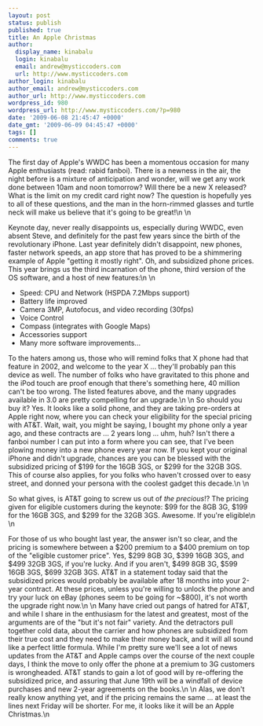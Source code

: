 ```yaml
---
layout: post
status: publish
published: true
title: An Apple Christmas
author:
  display_name: kinabalu
  login: kinabalu
  email: andrew@mysticcoders.com
  url: http://www.mysticcoders.com
author_login: kinabalu
author_email: andrew@mysticcoders.com
author_url: http://www.mysticcoders.com
wordpress_id: 980
wordpress_url: http://www.mysticcoders.com/?p=980
date: '2009-06-08 21:45:47 +0000'
date_gmt: '2009-06-09 04:45:47 +0000'
tags: []
comments: true
---
```

The first day of Apple's WWDC has been a momentous occasion for many Apple enthusiasts (read: rabid fanboi).  There is a newness in the air, the night before is a mixture of anticipation and wonder, will we get any work done between 10am and noon tomorrow?  Will there be a new X released?  What is the limit on my credit card right now?  The question is hopefully yes to all of these questions, and the man in the horn-rimmed glasses and turtle neck will make us believe that it's going to be great!<a id="more"></a><a id="more-980"></a>\n
\n

Keynote day, never really disappoints us, especially during WWDC, even absent Steve, and definitely for the past few years since the birth of the revolutionary iPhone.  Last year definitely didn't disappoint, new phones, faster network speeds, an app store that has proved to be a shimmering example of Apple "getting it mostly right".  Oh, and subsidized phone prices.  This year brings us the third incarnation of the phone, third version of the OS software, and a host of new features:\n
\n
<ul>
<li>Speed: CPU and Network (HSPDA 7.2Mbps support)</li>
<li>Battery life improved</li>
<li>Camera 3MP, Autofocus, and video recording (30fps)</li>
<li>Voice Control</li>
<li>Compass (integrates with Google Maps)</li>
<li>Accessories support</li>
<li>Many more software improvements...</li>
</ul>

To the haters among us, those who will remind folks that X phone had that feature in 2002, and welcome to the year X ... they'll probably pan this device as well.  The number of folks who have gravitated to this phone and the iPod touch are proof enough that there's something here, 40 million can't be too wrong.  The listed features above, and the many upgrades available in 3.0 are pretty compelling for an upgrade.\n
\n
So should you buy it?  Yes.  It looks like a solid phone, and they are taking pre-orders at Apple right now, where you can check your eligibility for the special pricing with AT&T.  Wait, wait, you might be saying, I bought my phone only a year ago, and these contracts are ... 2 years long ... uhm, huh?  Isn't there a fanboi number I can put into a form where you can see, that I've been plowing money into a new phone every year now.  If you kept your original iPhone and didn't upgrade, chances are you can be blessed with the subsidized pricing of $199 for the 16GB 3GS, or $299 for the 32GB 3GS.  This of course also applies, for you folks who haven't crossed over to easy street, and donned your persona with the coolest gadget this decade.\n
\n

So what gives, is AT&T going to screw us out of <em>the precious</em>!?  The pricing given for eligible customers during the keynote: $99 for the 8GB 3G, $199 for the 16GB 3GS, and $299 for the 32GB 3GS.  Awesome.  If you're eligible\n
\n

For those of us who bought last year, the answer isn't so clear, and the pricing is somewhere between a $200 premium to a $400 premium on top of the "eligible customer price".  Yes, $299 8GB 3G, $399 16GB 3GS, and $499 32GB 3GS, if you're lucky.  And if you aren't, $499 8GB 3G, $599 16GB 3GS, $699 32GB 3GS.  AT&T in a statement today said that the subsidized prices would probably be available after 18 months into your 2-year contract.  At these prices, unless you're willing to unlock the phone and try your luck on eBay (phones seem to be going for ~$800), it's not worth the upgrade right now.\n
\n
Many have cried out pangs of hatred for AT&T, and while I share in the enthusiasm for the latest and greatest, most of the arguments are of the "but it's not fair" variety.  And the detractors pull together cold data, about the carrier and how phones are subsidized from their true cost and they need to make their money back, and it will all sound like a perfect little formula.  While I'm pretty sure we'll see a lot of news updates from the AT&T and Apple camps over the course of the next couple days, I think the move to only offer the phone at a premium to 3G customers is wrongheaded.  AT&T stands to gain a lot of good will by re-offering the subsidized price, and assuring that June 19th will be a windfall of device purchases and new 2-year agreements on the books.\n
\n
Alas, we don't really know anything yet, and if the pricing remains the same ... at least the lines next Friday will be shorter.  For me, it looks like it will be an Apple Christmas.\n
